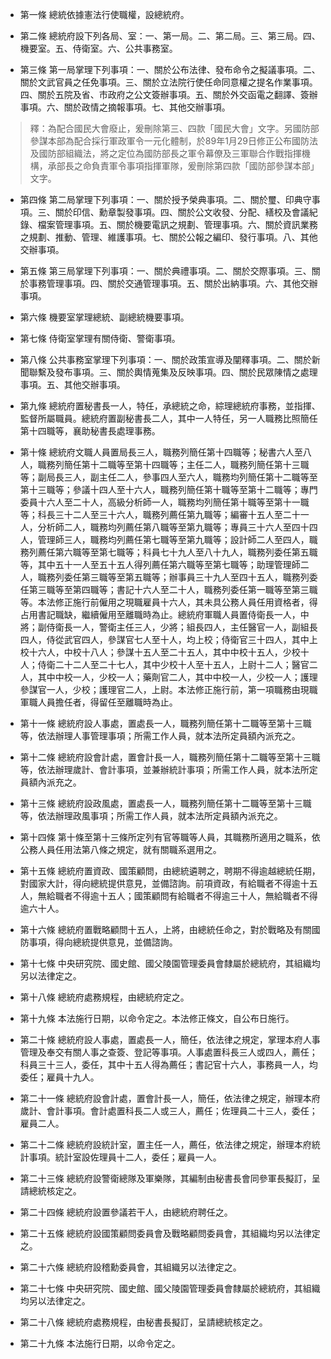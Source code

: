 * 第一條 總統依據憲法行使職權，設總統府。

* 第二條 總統府設下列各局、室：一、第一局。二、第二局。三、第三局。四、機要室。五、侍衛室。六、公共事務室。

* 第三條 第一局掌理下列事項：一、關於公布法律、發布命令之擬議事項。二、關於文武官員之任免事項。三、關於立法院行使任命同意權之提名作業事項。四、關於五院及省、市政府之公文簽辦事項。五、關於外交函電之翻譯、簽辦事項。六、關於政情之摘報事項。七、其他交辦事項。

> 釋：為配合國民大會廢止，爰刪除第三、四款「國民大會」文字。另國防部參謀本部為配合採行軍政軍令一元化體制，於89年1月29日修正公布國防法及國防部組織法，將之定位為國防部長之軍令幕僚及三軍聯合作戰指揮機構，承部長之命負責軍令事項指揮軍隊，爰刪除第四款「國防部參謀本部」文字。

* 第四條 第二局掌理下列事項：一、關於授予榮典事項。二、關於璽、印典守事項。三、關於印信、勳章製發事項。四、關於公文收發、分配、繕校及會議紀錄、檔案管理事項。五、關於機要電訊之規劃、管理事項。六、關於資訊業務之規劃、推動、管理、維護事項。七、關於公報之編印、發行事項。八、其他交辦事項。

* 第五條 第三局掌理下列事項：一、關於典禮事項。二、關於交際事項。三、關於事務管理事項。四、關於交通管理事項。五、關於出納事項。六、其他交辦事項。

* 第六條 機要室掌理總統、副總統機要事項。

* 第七條 侍衛室掌理有關侍衛、警衛事項。

* 第八條 公共事務室掌理下列事項：一、關於政策宣導及闡釋事項。二、關於新聞聯繫及發布事項。三、關於輿情蒐集及反映事項。四、關於民眾陳情之處理事項。五、其他交辦事項。

* 第九條 總統府置秘書長一人，特任，承總統之命，綜理總統府事務，並指揮、監督所屬職員。總統府置副秘書長二人，其中一人特任，另一人職務比照簡任第十四職等，襄助秘書長處理事務。

* 第十條 總統府文職人員置局長三人，職務列簡任第十四職等；秘書六人至八人，職務列簡任第十二職等至第十四職等；主任二人，職務列簡任第十三職等；副局長三人，副主任二人，參事四人至六人，職務均列簡任第十二職等至第十三職等；參議十四人至十六人，職務列簡任第十職等至第十二職等；專門委員十六人至二十人，高級分析師一人，職務均列簡任第十職等至第十一職等；科長三十二人至三十六人，職務列薦任第九職等；編審十五人至二十一人，分析師二人，職務均列薦任第八職等至第九職等；專員三十六人至四十四人，管理師三人，職務均列薦任第七職等至第九職等；設計師二人至四人，職務列薦任第六職等至第七職等；科員七十九人至八十九人，職務列委任第五職等，其中五十一人至五十五人得列薦任第六職等至第七職等；助理管理師二人，職務列委任第三職等至第五職等；辦事員三十九人至四十五人，職務列委任第三職等至第四職等；書記十六人至二十人，職務列委任第一職等至第三職等。本法修正施行前僱用之現職雇員十六人，其未具公務人員任用資格者，得占用書記職缺，繼續僱用至離職時為止。總統府軍職人員置侍衛長一人，中將；副侍衛長一人，警衛主任三人，少將；組長四人，主任醫官一人，副組長四人，侍從武官四人，參謀官七人至十人，均上校；侍衛官三十四人，其中上校十六人，中校十八人；參謀十五人至二十五人，其中中校十五人，少校十人；侍衛二十二人至二十七人，其中少校十人至十五人，上尉十二人；醫官二人，其中中校一人，少校一人；藥劑官二人，其中中校一人，少校一人；護理參謀官一人，少校；護理官二人，上尉。本法修正施行前，第一項職務由現職軍職人員擔任者，得留任至離職時為止。

* 第十一條 總統府設人事處，置處長一人，職務列簡任第十二職等至第十三職等，依法辦理人事管理事項；所需工作人員，就本法所定員額內派充之。

* 第十二條 總統府設會計處，置會計長一人，職務列簡任第十二職等至第十三職等，依法辦理歲計、會計事項，並兼辦統計事項；所需工作人員，就本法所定員額內派充之。

* 第十三條 總統府設政風處，置處長一人，職務列簡任第十二職等至第十三職等，依法辦理政風事項；所需工作人員，就本法所定員額內派充之。

* 第十四條 第十條至第十三條所定列有官等職等人員，其職務所適用之職系，依公務人員任用法第八條之規定，就有關職系選用之。

* 第十五條 總統府置資政、國策顧問，由總統遴聘之，聘期不得逾越總統任期，對國家大計，得向總統提供意見，並備諮詢。前項資政，有給職者不得逾十五人，無給職者不得逾十五人；國策顧問有給職者不得逾三十人，無給職者不得逾六十人。

* 第十六條 總統府置戰略顧問十五人，上將，由總統任命之，對於戰略及有關國防事項，得向總統提供意見，並備諮詢。

* 第十七條 中央研究院、國史館、國父陵園管理委員會隸屬於總統府，其組織均另以法律定之。

* 第十八條 總統府處務規程，由總統府定之。

* 第十九條 本法施行日期，以命令定之。本法修正條文，自公布日施行。

* 第二十條 總統府設人事處，置處長一人，簡任，依法律之規定，掌理本府人事管理及奉交有關人事之查簽、登記等事項。人事處置科長三人或四人，薦任；科員三十三人，委任，其中十五人得為薦任；書記官十六人，事務員一人，均委任；雇員十九人。

* 第二十一條 總統府設會計處，置會計長一人，簡任，依法律之規定，辦理本府歲計、會計事項。會計處置科長二人或三人，薦任；佐理員二十三人，委任；雇員二人。

* 第二十二條 總統府設統計室，置主任一人，薦任，依法律之規定，辦理本府統計事項。統計室設佐理員十二人，委任；雇員一人。

* 第二十三條 總統府設警衛總隊及軍樂隊，其編制由秘書長會同參軍長擬訂，呈請總統核定之。

* 第二十四條 總統府設置參議若干人，由總統府聘任之。

* 第二十五條 總統府設國策顧問委員會及戰略顧問委員會，其組織均另以法律定之。

* 第二十六條 總統府設稽勳委員會，其組織另以法律定之。

* 第二十七條 中央研究院、國史館、國父陵園管理委員會隸屬於總統府，其組織均另以法律定之。

* 第二十八條 總統府處務規程，由秘書長擬訂，呈請總統核定之。

* 第二十九條 本法施行日期，以命令定之。

